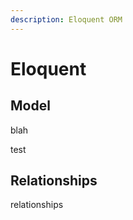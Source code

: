 ```yaml
---
description: Eloquent ORM
---
```


# Eloquent

## Model

blah

test

## Relationships

relationships

